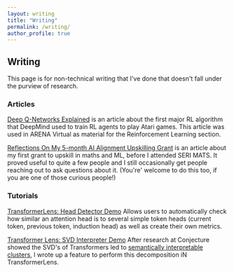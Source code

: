 ```yaml
---
layout: writing
title: "Writing"
permalink: /writing/
author_profile: true
---
```


## Writing

This page is for non-technical writing that I've done that doesn't fall under the purview of research.

### Articles

[Deep Q-Networks Explained](https://www.lesswrong.com/posts/kyvCNgx9oAwJCuevo/deep-q-networks-explained) is an article about the first major RL algorithm that DeepMind used to train RL agents to play Atari games. This article was used in ARENA Virtual as material for the Reinforcement Learning section.

[Reflections On My 5-month AI Alignment Upskilling Grant](https://forum.effectivealtruism.org/posts/DnMg5q4Wyuuf99kkX/reflections-on-my-5-month-ai-alignment-upskilling-grant) is an article about my first grant to upskill in maths and ML, before I attended SERI MATS. It proved useful to quite a few people and I still occasionally get people reaching out to ask questions about it. (You're' welcome to do this too, if you are one of those curious people!)

### Tutorials

[TransformerLens: Head Detector Demo](https://colab.research.google.com/github/neelnanda-io/TransformerLens/blob/main/demos/Head_Detector_Demo.ipynb) Allows users to automatically check how similar an attention head is to several simple token heads (current token, previous token, induction head) as well as create their own metrics.

[Transformer Lens: SVD Interpreter Demo](https://colab.research.google.com/github/neelnanda-io/TransformerLens/blob/main/demos/SVD_Interpreter_Demo.ipynb) After research at Conjecture showed the SVD's of Transformers led to [semantically interpretable clusters](https://www.lesswrong.com/posts/mkbGjzxD8d8XqKHzA/the-singular-value-decompositions-of-transformer-weight#Directly_editing_SVD_representations), I wrote up a feature to perform this decomposition iN TransformerLens.
